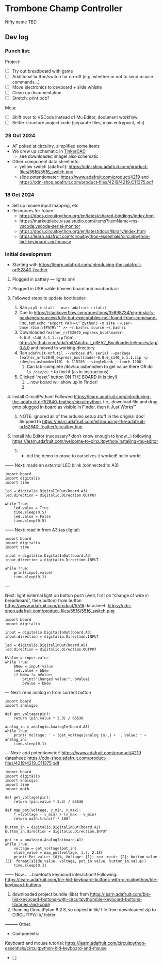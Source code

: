 # Trombone Champ Controller 
Nifty name TBD. 

## Dev log
### Punch list:
Project:
- [ ] Try out breadboard with game
- [ ] Additional button/switch for on-off  (e.g. whether or not to send mouse commands...)
- [ ] Move electronics to devboard + slide whistle 
- [ ] Clean up documentation
- [ ] Stretch: print pcb?

Meta: 
- [ ] Shift over to VSCode instead of Mu Editor, document workflow
- [ ] Better-structure project code (separate files, main entrypoint, etc)

### 29 Oct 2024
- AF poked at circuitry, simplified some items
- We drew up schematic in [TinkerCAD](https://www.tinkercad.com/things/6Mko6kfHVgg-trombonechamp-1)
    - see downloaded image! also schematic
- Other component data sheet info:
    - yellow switch (adafruit): https://cdn-shop.adafruit.com/product-files/5516/5516_switch.png
    - slide potentiometer: https://www.adafruit.com/product/4219 and https://cdn-shop.adafruit.com/product-files/4219/4219_C11375.pdf


### 18 Oct 2024
- Set up mouse input mapping, etc
- Resources for future:
    - https://docs.circuitpython.org/en/latest/shared-bindings/index.html
    - https://marketplace.visualstudio.com/items?itemName=ms-vscode.vscode-serial-monitor 
    -  https://docs.circuitpython.org/en/latest/docs/library/index.html
    - https://learn.adafruit.com/circuitpython-essentials/circuitpython-hid-keyboard-and-mouse 

### Initial development
- Starting with https://learn.adafruit.com/introducing-the-adafruit-nrf52840-feather 

1. Plugged in battery — lights on/!
2. Plugged in USB cable btween board and macbook air
3. Followed steps to update bootloader:
    1. Ran `pip3 install --user adafruit-nrfutil`
    2. Due to https://stackoverflow.com/questions/35898734/pip-installs-packages-successfully-but-executables-not-found-from-command-line, ran ```echo "export PATH=\"`python3 -m site --user-base`/bin:\$PATH\"" >> ~/.bashrc
source ~/.bashrc```
    1. Downloaded `feather_nrf52840_express_bootloader-0.8.0_s140_6.1.1.zip` from  https://github.com/adafruit/Adafruit_nRF52_Bootloader/releases/tag/0.8.0 and moved to working directory
    2. Ran ```adafruit-nrfutil --verbose dfu serial --package feather_nrf52840_express_bootloader-0.8.0_s140_6.1.1.zip -p /dev/cu.usbmodem1101 -b 115200 --singlebank --touch 1200``` 
        1. Can tab-complete /dev/cu.usbmodem to get value there OR do `ls /dev/cu.*` to find it (as in instructions)
    3. Clicked “reset” button ON THE BOARD (it is tiny!)
        1. …now board will show up in Finder!
        2. 

4. Install CircuitPython! Followed https://learn.adafruit.com/introducing-the-adafruit-nrf52840-feather/circuitpython, i.e., download file and drag onto plugged in board as visible in Finder. then it Just Works™ 
    1. NOTE: ignored all of the arduino setup stuff in the original doc! Skipped to https://learn.adafruit.com/introducing-the-adafruit-nrf52840-feather/circuitpython 
5. Install Mu Editor (necessary? don’t know enough to know…) following https://learn.adafruit.com/welcome-to-circuitpython/installing-mu-editor 
    1. - did the demo to prove to ourselves it worked! hello world

——
Next: made an *external* LED blink (connected to A3)
```
import board
import digitalio
import time

led = digitalio.DigitalInOut(board.A3)
led.direction = digitalio.Direction.OUTPUT

while True:
    led.value = True
    time.sleep(0.5)
    led.value = False
    time.sleep(0.5)
```
——
Next: read in from A3 (as digital) 
```
import board
import digitalio
import time

input = digitalio.DigitalInOut(board.A3)
input.direction = digitalio.Direction.INPUT

while True:
    print(input.value)
    time.sleep(0.1)
```
—

Next: light external light on button push (well, first on “change of wire in breadboard”, then button)
from button
https://www.adafruit.com/product/5516 
datasheet: https://cdn-shop.adafruit.com/product-files/5516/5516_switch.png 
```
import board
import digitalio

input = digitalio.DigitalInOut(board.A3)
input.direction = digitalio.Direction.INPUT

led = digitalio.DigitalInOut(board.A5)
led.direction = digitalio.Direction.OUTPUT

bValue = input.value
while True:
    bNew = input.value
    led.value = bNew
    if bNew != bValue:
        print("Changed value!", bValue)
        bValue = bNew
```
—
Next: read analog in from current button 
```
import board
import analogio

def get_voltage(pin):
    return (pin.value * 3.3) / 65536

analog_in = analogio.AnalogIn(board.A3)
while True:
    print('Voltage: ' + (get_voltage(analog_in),) + '; Value: ' + analog_in)
    time.sleep(0.1)
```

—
Next: add potentiometer! 
https://www.adafruit.com/product/4219
datasheet: https://cdn-shop.adafruit.com/product-files/4219/4219_C11375.pdf 
```
import board
import digitalio
import analogio
import time
import math

def get_voltage(pin):
    return (pin.value * 3.3) / 65536
    
def map_pot(voltage, v_min, v_max):
    f =(voltage - v_min) / (v_max - v_min)
    return math.trunc(f * 100)
    
button_in = digitalio.DigitalInOut(board.A2)
button_in.direction = digitalio.Direction.INPUT

pot_in = analogio.AnalogIn(board.A1)
while True:
    voltage = get_voltage(pot_in)
    slide_value = map_pot(voltage, 1.7, 2.18)
    print('Pot value: {0}%, Voltage: {1}; raw input: {2}; button value {3}'.format(slide_value, voltage, pot_in.value, button_in.value))
    time.sleep(0.1)

```
——
Now…….bluetooth keyboard interaction!!
Following: https://learn.adafruit.com/ble-hid-keyboard-buttons-with-circuitpython/ble-keyboard-buttons 

1. downloaded project bundle (libs) from https://learn.adafruit.com/ble-hid-keyboard-buttons-with-circuitpython/ble-keyboard-buttons-libraries-and-code 
2. Running CircuitPyton 8.2.8, so copied in lib/ file from downloaded zip to CIRCUITPY/lib/ folder

———
Other:
- Components: 



Keyboard and mouse tutorial: https://learn.adafruit.com/circuitpython-essentials/circuitpython-hid-keyboard-and-mouse 
- [ ] 

